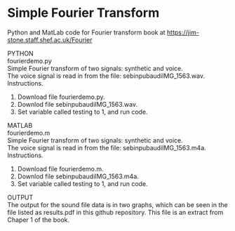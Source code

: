 # Simple Fourier Transform 
Python and MatLab code for Fourier transform book at https://jim-stone.staff.shef.ac.uk/Fourier

PYTHON <br>
fourierdemo.py<br>
Simple Fourier transform of two signals: synthetic and voice.
<br>
The voice signal is read in from the file: sebinpubaudiIMG_1563.wav.
<br>
Instructions.<br>
1) Download file fourierdemo.py.
2) Downlod file sebinpubaudiIMG_1563.wav.
3) Set variable called testing to 1, and run code.
<p>
  
MATLAB<br>
fourierdemo.m<br>
Simple Fourier transform of two signals: synthetic and voice.
<br>
The voice signal is read in from the file: sebinpubaudiIMG_1563.m4a.
<br>
Instructions.<br>
1) Download file fourierdemo.m.
2) Downlod file sebinpubaudiIMG_1563.m4a.
3) Set variable called testing to 1, and run code.
<p>
  OUTPUT
  <br>
 The output for the sound file data is in two graphs, which can be seen in the file listed as results.pdf in this github repository. This file is an extract from Chaper 1 of the book.
